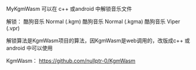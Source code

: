 MyKgmWasm 可以在 c++ 或android 中解锁音乐文件

解锁：
酷狗音乐 Normal (.kgm)
酷狗音乐 Normal (.kgma)
酷狗音乐 Viper (.vpr)

解锁算法是KgmWasm项目的算法，因KgmWasm是web调用的，改版成c++ 或android 中可以使用

KgmWasm：
https://github.com/nullptr-0/KgmWasm